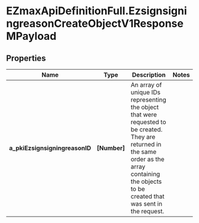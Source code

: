 # EZmaxApiDefinitionFull.EzsignsigningreasonCreateObjectV1ResponseMPayload

## Properties

Name | Type | Description | Notes
------------ | ------------- | ------------- | -------------
**a_pkiEzsignsigningreasonID** | **[Number]** | An array of unique IDs representing the object that were requested to be created.  They are returned in the same order as the array containing the objects to be created that was sent in the request. | 


